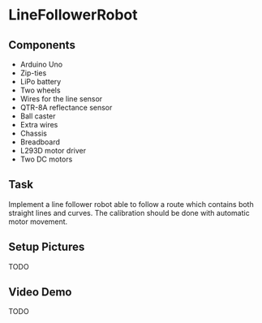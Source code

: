 # LineFollowerRobot #

## Components 

* Arduino Uno
* Zip-ties
* LiPo battery
* Two wheels
* Wires for the line sensor
* QTR-8A reflectance sensor
* Ball caster
* Extra wires 
* Chassis
* Breadboard
* L293D motor driver
* Two DC motors 


## Task

Implement a line follower robot able to follow a route which contains both straight lines and curves. The calibration should be done with automatic motor movement. 

## Setup Pictures
TODO

## Video Demo
TODO
